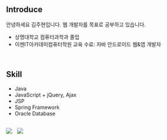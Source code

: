 ## Introduce
안녕하세요 김주현입니다. 웹 개발자를 목표로 공부하고 있습니다.
<br>
- 상명대학교 컴퓨터과학과 졸업
- 이젠IT아카데미컴퓨터학원 교육 수료: 자바 안드로이드 웹&앱 개발자<br>
<br>

## Skill
- Java
- JavaScript + jQuery, Ajax
- JSP
- Spring Framework
- Oracle Database
<br>

<div>
  <img src="https://img.shields.io/github/followers/201511094?style=social">
  <a href="https://github.com/201511094/java_webapp">
    <img src="http://img.shields.io/badge/-Tech%20Blog-655ced?style=flat&logo=github&link=https://github.com/201511094/java_webapp" 
         style="height : auto; margin-left : 10px; margin-right : 10px;"/>
  </a>
</div>
